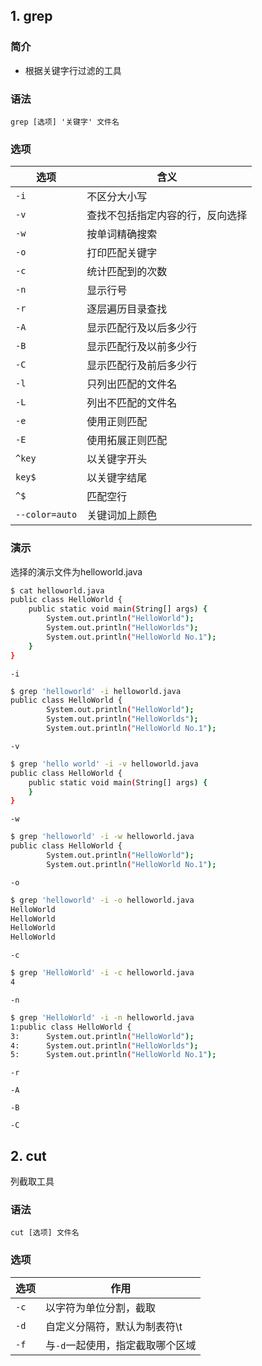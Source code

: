 ## 1. grep

### 简介

- 根据关键字行过滤的工具

### 语法

`grep [选项] '关键字' 文件名`

### 选项

| 选项           | 含义                             |
| -------------- | -------------------------------- |
| `-i`           | 不区分大小写                     |
| `-v`           | 查找不包括指定内容的行，反向选择 |
| `-w`           | 按单词精确搜索                   |
| `-o`           | 打印匹配关键字                   |
| `-c`           | 统计匹配到的次数                 |
| `-n`           | 显示行号                         |
| `-r`           | 逐层遍历目录查找                 |
| `-A`           | 显示匹配行及以后多少行           |
| `-B`           | 显示匹配行及以前多少行           |
| `-C`           | 显示匹配行及前后多少行           |
| `-l`           | 只列出匹配的文件名               |
| `-L`           | 列出不匹配的文件名               |
| `-e`           | 使用正则匹配                     |
| `-E`           | 使用拓展正则匹配                 |
| `^key`         | 以关键字开头                     |
| `key$`         | 以关键字结尾                     |
| `^$`           | 匹配空行                         |
| `--color=auto` | 关键词加上颜色                   |

### 演示

选择的演示文件为helloworld.java

```bash
$ cat helloworld.java
public class HelloWorld {
	public static void main(String[] args) {
		System.out.println("HelloWorld");
		System.out.println("HelloWorlds");
		System.out.println("HelloWorld No.1");
	}
}
```

`-i`

```bash
$ grep 'helloworld' -i helloworld.java
public class HelloWorld {
		System.out.println("HelloWorld");
		System.out.println("HelloWorlds");
		System.out.println("HelloWorld No.1");
```

`-v`

```bash
$ grep 'hello world' -i -v helloworld.java
public class HelloWorld {
    public static void main(String[] args) {
    }
}
```

`-w`

```bash
$ grep 'helloworld' -i -w helloworld.java
public class HelloWorld {
		System.out.println("HelloWorld");
		System.out.println("HelloWorld No.1");
```

`-o`

```bash
$ grep 'helloworld' -i -o helloworld.java
HelloWorld
HelloWorld
HelloWorld
HelloWorld
```

`-c`

```bash
$ grep 'HelloWorld' -i -c helloworld.java
4
```

`-n`

```bash
$ grep 'HelloWorld' -i -n helloworld.java
1:public class HelloWorld {
3:		System.out.println("HelloWorld");
4:		System.out.println("HelloWorlds");
5:		System.out.println("HelloWorld No.1");
```

`-r`

`-A`

`-B`

`-C`

## 2. cut

列截取工具

### 语法

`cut [选项] 文件名`

### 选项

| 选项 | 作用                             |
| ---- | -------------------------------- |
| `-c` | 以字符为单位分割，截取           |
| `-d` | 自定义分隔符，默认为制表符\t     |
| `-f` | 与`-d`一起使用，指定截取哪个区域 |
